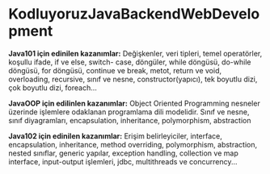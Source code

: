 # KodluyoruzJavaBackendWebDevelopment
 **Java101 için edinilen kazanımlar:** Değişkenler, veri tipleri, temel operatörler, koşullu ifade, if ve else, switch- case, döngüler, while döngüsü, do-while döngüsü, for döngüsü, continue ve break, metot, return ve void, overloading, recursive, sınıf ve nesne, constructor(yapıcı), tek boyutlu dizi, çok boyutlu dizi, foreach...
 
 **JavaOOP için edilinlen kazanımlar:** Object Oriented Programming nesneler üzerinde işlemlere odaklanan programlama dili modelidir. Sınıf ve nesne, sınıf diyagramları, encapsulation, inheritance, polymorphism, abstraction

 **Java102 için edinilen kazanımlar:**  Erişim belirleyiciler, interface, encapsulation, inheritance, method overriding, polymorphism, abstraction, nested sınıflar, generic yapılar, exception handling, collection ve map interface, input-output işlemleri, jdbc, multithreads ve concurrency...
